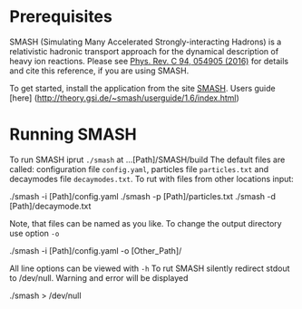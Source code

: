 # Prerequisites

SMASH (Simulating Many Accelerated Strongly-interacting Hadrons) is a
relativistic hadronic transport approach for the dynamical description of heavy
ion reactions.
Please see [Phys. Rev. C 94, 054905
(2016)](https://arxiv.org/abs/1606.06642) for details and cite this reference,
if you are using SMASH.

To get started, install the application from the site [SMASH](https://github.com/smash-transport/smash). 
Users guide [here] (http://theory.gsi.de/~smash/userguide/1.6/index.html)

# Running SMASH

To run SMASH iprut `./smash` at ...[Path]/SMASH/build
The default files are called: configuration file `config.yaml`, particles file `particles.txt` and decaymodes file `decaymodes.txt`.
To rut with files from other locations input:

  ./smash -i [Path]/config.yaml
  ./smash -p [Path]/particles.txt
  ./smash -d [Path]/decaymode.txt

Note, that files can be named as you like.
To change the output directory use option `-o`
 
  ./smash -i [Path]/config.yaml -o [Other_Path]/

All line options can be viewed with `-h`
To rut SMASH silently redirect stdout to /dev/null. Warning and error will be displayed

./smash > /dev/null
